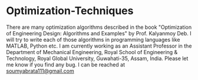 # Optimization-Techniques
There are many optimization algorithms described in the book "Optimization of Engineering Design: Algorithms and Examples" by Prof. Kalyanmoy Deb. I will try to write each of those algorithms in programming languages like MATLAB, Python etc. 
I am currently working as an Assistant Professor in the Department of Mechanical Engineering, Royal School of Engineering & Technology, Royal Global University, Guwahati-35, Assam, India.
Please let me know if you find any bug. I can be reached at soumyabrata111@gmail.com
